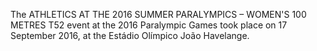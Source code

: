 The ATHLETICS AT THE 2016 SUMMER PARALYMPICS – WOMEN'S 100 METRES T52 event at the 2016 Paralympic Games took place on 17 September 2016, at the Estádio Olímpico João Havelange.
